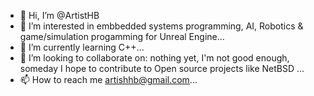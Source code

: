- 👋 Hi, I’m @ArtistHB
- 👀 I’m interested in embbedded systems programming, AI, Robotics & game/simulation progamming for Unreal Engine...
- 🌱 I’m currently learning C++...
- 💞️ I’m looking to collaborate on: nothing yet, I'm not good enough, someday I hope to contribute to Open source projects like NetBSD ...
- 📫 How to reach me artishhb@gmail.com...

<!---
ArtistHB/ArtistHB is a ✨ special ✨ repository because its `README.md` (this file) appears on your GitHub profile.
You can click the Preview link to take a look at your changes.
--->
